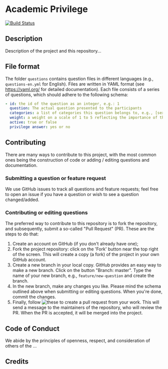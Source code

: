 # Academic Privilege

[![Build Status](https://travis-ci.com/fbkarsdorp/academic-privilege.svg?token=6szGZirW7A2kgxnJVg7g&branch=master)](https://travis-ci.com/fbkarsdorp/academic-privilege)

## Description

Description of the project and this repository...

## File format

The folder `questions` contains question files in different languages (e.g.,
`questions-en.yml` for English). Files are written in YAML format (see https://yaml.org/
for detailed documentation). Each file consists of a series of questions, which should
adhere to the following schema:

``` yaml
- id: the id of the question as an integer, e.g.: 1
  question: The actual question presented to the participants
  categories: a list of categories this question belongs to, e.g., [sexuality, language, education]
  weight: a weight on a scale of 1 to 5 reflecting the importance of this question
  active: true or false
  privilege answer: yes or no
```

## Contributing

There are many ways to contribute to this project, with the most common ones being the
construction of code or adding / editing questions and documentation.

### Submitting a question or feature request

We use GitHub issues to track all questions and feature requests; feel free to open an
issue if you have a question or wish to see a question changed/added.

### Contributing or editing questions

The preferred way to contribute to this repository is to fork the repository, and
subsequently, submit a so-called "Pull Request" (PR). These are the steps to do that:

1. Create an account on GitHub (if you don't already have one);
2. Fork the project repository: click on the 'Fork' button near the top right of the
   screen. This will create a copy (a fork) of the project in your own GitHub account.
3. Create a new branch in your local copy. GitHub provides an easy way to make a new
   branch. Click on the button "Branch: master". Type the name of your new branch, e.g.,
   `feature/new-question` and create the branch.
4. In the new branch, make any changes you like. Please mind the schema outlined above
   when submitting or editing questions. When you're done, commit the changes.
5. Finally, follow
![these](https://help.github.com/en/articles/creating-a-pull-request-from-a-fork) to
create a pull request from your work. This will send a message to the maintainers of the
repository, who will review the PR. When the PR is accepted, it will be merged into the
project.

## Code of Conduct

We abide by the principles of openness, respect, and consideration of others of the ...

## Credits

